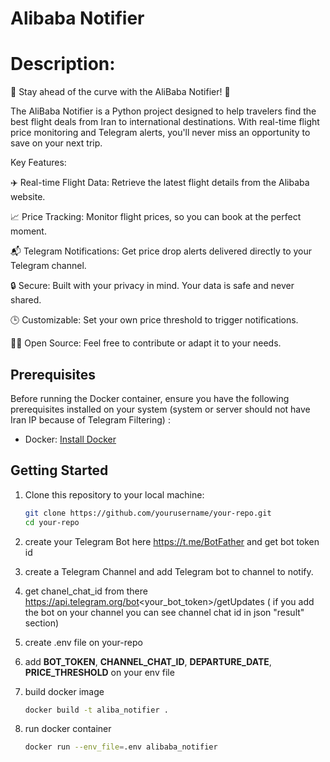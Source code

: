 # Alibaba Notifier


# Description:

🚀 Stay ahead of the curve with the AliBaba Notifier! 🛫

The AliBaba Notifier is a Python project designed to help travelers find the best flight deals from Iran to international destinations. With real-time flight price monitoring and Telegram alerts, you'll never miss an opportunity to save on your next trip.

Key Features:

✈️ Real-time Flight Data: Retrieve the latest flight details from the Alibaba website.

📈 Price Tracking: Monitor flight prices, so you can book at the perfect moment.

📬 Telegram Notifications: Get price drop alerts delivered directly to your Telegram channel.

🔒 Secure: Built with your privacy in mind. Your data is safe and never shared.

🕒 Customizable: Set your own price threshold to trigger notifications.

👨‍💻 Open Source: Feel free to contribute or adapt it to your needs.


## Prerequisites

Before running the Docker container, ensure you have the following prerequisites installed on your system 
(system or server should not have Iran IP because of Telegram Filtering) :

- Docker: [Install Docker](https://docs.docker.com/get-docker/)

## Getting Started

1. Clone this repository to your local machine:

   ```bash
   git clone https://github.com/yourusername/your-repo.git
   cd your-repo

   
2. create your Telegram Bot here https://t.me/BotFather and get bot token id 
3. create a Telegram Channel and add Telegram bot to channel to notify.
4. get chanel_chat_id from there https://api.telegram.org/bot<your_bot_token>/getUpdates 
( if you add the bot on your channel you can see channel chat id in json "result" section)

5. create .env file on your-repo
6. add **BOT_TOKEN**, **CHANNEL_CHAT_ID**, **DEPARTURE_DATE**, **PRICE_THRESHOLD** on your env file
7. build docker image

    ```bash
   docker build -t aliba_notifier .

8. run docker container

    ```bash
   docker run --env_file=.env alibaba_notifier

